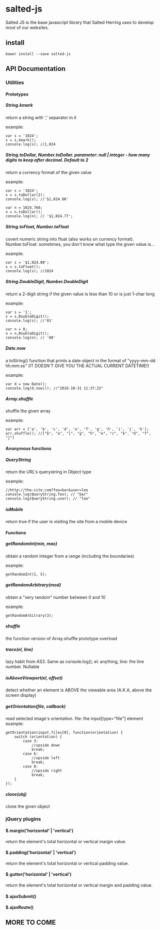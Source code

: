# salted-js
Salted JS is the base javascript library that Salted Herring uses to develop most of our websites.

## install

    bower install --save salted-js

## API Documentation

### Utilities
#### Prototypes
##### String.kmark
return a string with ',' separator in it

example:

    var s = '1024';
    s = s.kmark();
    console.log(s); //1,024


##### String.toDollar, Number.toDollar. parameter: null | integer - how many digits to keep after decimal. Default to 2
return a currency format of the given value

example:

    var s = '1024';
    s = s.toDollar(2);
    console.log(s); //'$1,024.00'

    var n = 1024.768;
    n = n.toDollar();
    console.log(n); // '$1,024.77';


##### String.toFloat, Number.toFloat
covert numeric string into float (also works on currency format). Number.toFloat: sometimes, you don't know what type the given value is...

example:

    var s = '$1,024.00';
    s = s.toFloat();
    console.log(s); //1024


##### String.DoubleDigit, Number.DoubleDigit
return a 2-digit string if the given value is less than 10 or is just 1-char long

example:

    var s = '1';
    s = s.DoubleDigit();
    console.log(s); //'01'

    var n = 8;
    n = n.DoubleDigit();
    console.log(n); // '08'


##### Date.now
a toString() function that prints a date object in the format of "yyyy-mm-dd hh:mm:ss" (IT DOESN'T GIVE YOU THE ACTUAL CURRENT DATETIME!)

example:

    var d = new Date();
    console.log(d.now()); //"2016-10-31 11:37:22"


##### Array.shuffle
shuffle the given array

example:

    var arr = ['a', 'b', 'c', 'd', 'e', 'f', 'g', 'h', 'i', 'j', 'k'];
    arr.shuffle(); //["b", "a", "i", "g", "h", "e", "c", "k", "d", "f", "j"]


#### Anonymous functions
##### QueryString
return the URL's querystring in Object type

example:

    //http://the-site.com?foo=bar&user=leo
    console.log(QueryString.foo); // "bar"
    console.log(QueryString.user); // "leo"


##### isMobile
return true if the user is visiting the site from a mobile device

#### Functions
##### getRandomInt(min, max)
obtain a random integer from a range (including the boundaries)

example:

    getRandomInt(1, 5);


##### getRandomArbitrary(mod)
obtain a "very random" number between 0 and 10

example:

    getRandomArbitrary(3);


##### shuffle
the function version of Array.shuffle prototype overload

##### trace(el, line)
lazy habit from AS3. Same as console.log(); el: anything, line: the line number. Nullable

##### isAboveViewport(el, offset)
detect whether an element is ABOVE the viewable area (A.K.A, above the screen display)

##### getOrientation(file, callback)
read selected image's orientation. file: the input[type="file"] element
example:


    getOrientation(input.files[0], function(orientation) {
        switch (orientation) {
            case 3:
                //upside down
                break;
            case 6:
                //upside left
                break;
            case 8:
                //upside right
                break;
        }
    });


##### clone(obj)
clone the given object

### jQuery plugins
#### $.margin('horizontal' | 'vertical')
return the element's total horizontal or vertical margin value.

#### $.padding('horizontal' | 'vertical')
return the element's total horizontal or vertical padding value.

#### $.gutter('horizontal' | 'vertical')
return the element's total horizontal or vertical margin and padding value.

#### $.ajaxSubmit()

#### $.ajaxRoute()

## MORE TO COME
